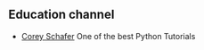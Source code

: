 ## Education channel
- [Corey Schafer](https://www.youtube.com/user/schafer5)
    One of the best Python Tutorials
